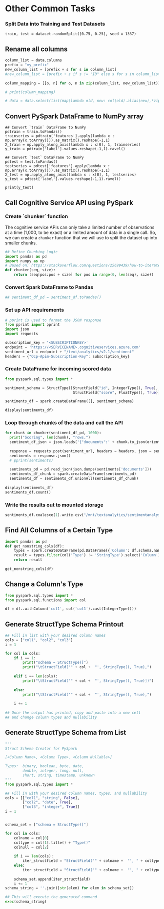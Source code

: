 # Other Common Tasks

### Split Data into Training and Test Datasets

```text
train, test = dataset.randomSplit([0.75, 0.25], seed = 1337)
```

## Rename all columns

```python
column_list = data.columns
prefix = "my_prefix"
new_column_list = [prefix + s for s in column_list]
#new_column_list = [prefix + s if s != "ID" else s for s in column_list] ## Use if you plan on joining on an ID later
 
column_mapping = [[o, n] for o, n in zip(column_list, new_column_list)]

# print(column_mapping)

# data = data.select(list(map(lambda old, new: col(old).alias(new),*zip(*column_mapping))))
```

## Convert PySpark DataFrame to NumPy array

```text
## Convert `train` DataFrame to NumPy
pdtrain = train.toPandas()
trainseries = pdtrain['features'].apply(lambda x : np.array(x.toArray())).as_matrix().reshape(-1,1)
X_train = np.apply_along_axis(lambda x : x[0], 1, trainseries)
y_train = pdtrain['label'].values.reshape(-1,1).ravel()

## Convert `test` DataFrame to NumPy
pdtest = test.toPandas()
testseries = pdtest['features'].apply(lambda x : np.array(x.toArray())).as_matrix().reshape(-1,1)
X_test = np.apply_along_axis(lambda x : x[0], 1, testseries)
y_test = pdtest['label'].values.reshape(-1,1).ravel()

print(y_test)
```

## Call Cognitive Service API using PySpark

### Create \`chunker\` function

The cognitive service APIs can only take a limited number of observations at a time \(1,000, to be exact\) or a limited amount of data in a single call. So, we can create a `chunker` function that we will use to split the dataset up into smaller chunks.

```python
## Define Chunking Logic
import pandas as pd
import numpy as np
# Based on: https://stackoverflow.com/questions/25699439/how-to-iterate-over-consecutive-chunks-of-pandas-dataframe-efficiently
def chunker(seq, size):
    return (seq[pos:pos + size] for pos in range(0, len(seq), size))
```

### Convert Spark DataFrame to Pandas

```python
## sentiment_df_pd = sentiment_df.toPandas()
```

### Set up API requirements

```python
# pprint is used to format the JSON response
from pprint import pprint
import json
import requests

subscription_key = '<SUBSCRIPTIONKEY>'
endpoint = 'https://<SERVICENAME>.cognitiveservices.azure.com'
sentiment_url = endpoint + "/text/analytics/v2.1/sentiment"
headers = {"Ocp-Apim-Subscription-Key": subscription_key}
```

### Create DataFrame for incoming scored data

```python
from pyspark.sql.types import *

sentiment_schema = StructType([StructField("id", IntegerType(), True),
                               StructField("score", FloatType(), True)])

sentiments_df = spark.createDataFrame([], sentiment_schema)

display(sentiments_df)
```

### Loop through chunks of the data and call the API

```python
for chunk in chunker(sentiment_df_pd, 1000):
  print("Scoring", len(chunk), "rows.")
  sentiment_df_json = json.loads('{"documents":' + chunk.to_json(orient='records') + '}')
  
  response = requests.post(sentiment_url, headers = headers, json = sentiment_df_json)
  sentiments = response.json()
  # pprint(sentiments)
  
  sentiments_pd = pd.read_json(json.dumps(sentiments['documents']))
  sentiments_df_chunk = spark.createDataFrame(sentiments_pd)
  sentiments_df = sentiments_df.unionAll(sentiments_df_chunk)
  
display(sentiments_df)
sentiments_df.count()
```

### Write the results out to mounted storage

```python
sentiments_df.coalesce(1).write.csv("/mnt/textanalytics/sentimentanalysis/")
```

## Find All Columns of a Certain Type

```python
import pandas as pd
def get_nonstring_cols(df):
    types = spark.createDataFrame(pd.DataFrame({'Column': df.schema.names, 'Type': [str(f.dataType) for f in df.schema.fields]}))
    result = types.filter(col('Type') != 'StringType').select('Column').rdd.flatMap(lambda x: x).collect()
    return result
    
get_nonstring_cols(df)
```

## Change a Column's Type

```python
from pyspark.sql.types import *
from pyspark.sql.functions import col

df = df..withColumn('col1', col('col1').cast(IntegerType()))
```

## Generate StructType Schema Printout

```python
## Fill in list with your desired column names
cols = ["col1", "col2", "col3"]
i = 1

for col in cols:
    if i == 1:
        print("schema = StructType([")
        print("\tStructField('" + col +  "', StringType(), True),")
    
    elif i == len(cols):
        print("\tStructField('" + col +  "', StringType(), True)])")
        
    else:
        print("\tStructField('" + col +  "', StringType(), True),")
    
    i += 1
    
## Once the output has printed, copy and paste into a new cell
## and change column types and nullability
```

## Generate StructType Schema from List

```python
"""
Struct Schema Creator for PySpark

[<Column Name>, <Column Type>, <Column Nullable>]

Types:  binary, boolean, byte, date,
        double, integer, long, null,
        short, string, timestamp, unknown
"""
from pyspark.sql.types import *

## Fill in with your desired column names, types, and nullability
cols = [["col1", "string", False],
        ["col2", "date", True],
        ["col3", "integer", True]]
i = 1


schema_set = ["schema = StructType(["]

for col in cols:
    colname = col[0]
    coltype = col[1].title() + "Type()"
    colnull = col[2]
    
    if i == len(cols):
        iter_structfield = "StructField('" + colname +  "', " + coltype + ", " + str(colnull) + ")])"
    else:
        iter_structfield = "StructField('" + colname +  "', " + coltype + ", " + str(colnull) + "),"
    
    schema_set.append(iter_structfield)
    i += 1
schema_string = ''.join([str(elem) for elem in schema_set]) 

## This will execute the generated command
exec(schema_string)
```

